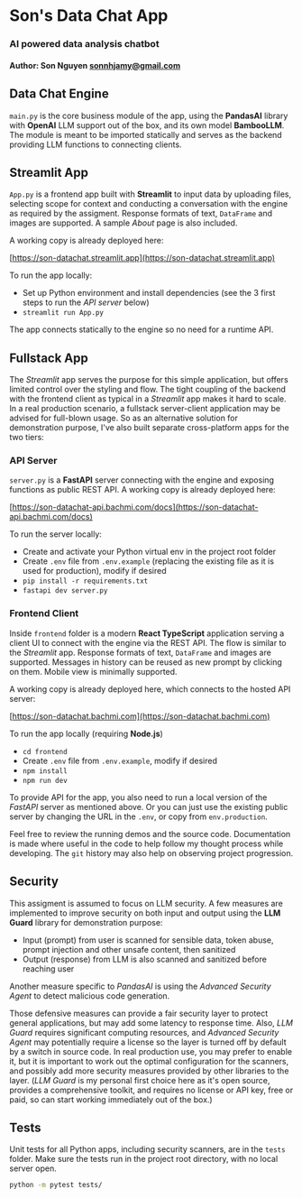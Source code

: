 # Son's Data Chat App
### AI powered data analysis chatbot
#### Author: Son Nguyen <sonnhjamy@gmail.com>

## Data Chat Engine

`main.py` is the core business module of the app, using the **PandasAI** library with **OpenAI** LLM support out of the box, and its own model **BambooLLM**.
The module is meant to be imported statically and serves as the backend providing LLM functions to connecting clients.

## Streamlit App

`App.py` is a frontend app built with **Streamlit** to input data by uploading files, selecting scope for context and conducting a conversation with the engine
as required by the assigment. Response formats of text, `DataFrame` and images are supported. A sample _About_ page is also included.

A working copy is already deployed here:

[https://son-datachat.streamlit.app](https://son-datachat.streamlit.app)

To run the app locally:

- Set up Python environment and install dependencies (see the 3 first steps to run the _API server_ below)
- `streamlit run App.py`

The app connects statically to the engine so no need for a runtime API.

## Fullstack App
The _Streamlit_ app serves the purpose for this simple application, but offers limited control over the styling and flow.
The tight coupling of the backend with the frontend client as typical in a _Streamlit_ app makes it hard to scale.
In a real production scenario, a fullstack server-client application may be advised for full-blown usage.
So as an alternative solution for demonstration purpose, I've also built separate cross-platform apps for the two tiers:

### API Server

`server.py` is a **FastAPI** server connecting with the engine and exposing functions as public REST API. A working copy is already deployed here:

[https://son-datachat-api.bachmi.com/docs](https://son-datachat-api.bachmi.com/docs)

To run the server locally:
- Create and activate your Python virtual env in the project root folder
- Create `.env` file from `.env.example` (replacing the existing file as it is used for production), modify if desired
- `pip install -r requirements.txt`
- `fastapi dev server.py`

### Frontend Client

Inside `frontend` folder is a modern **React TypeScript** application serving a client UI to connect with the engine via the REST API. The flow is similar to the _Streamlit_ app.
Response formats of text, `DataFrame` and images are supported. Messages in history can be reused as new prompt by clicking on them. Mobile view is minimally supported.

A working copy is already deployed here, which connects to the hosted API server:

[https://son-datachat.bachmi.com](https://son-datachat.bachmi.com)

To run the app locally (requiring **Node.js**)

- `cd frontend`
- Create `.env` file from `.env.example`, modify if desired
- `npm install`
- `npm run dev`

To provide API for the app, you also need to run a local version of the _FastAPI_ server as mentioned above. 
Or you can just use the existing public server by changing the URL in the `.env`, or copy from `env.production`.

Feel free to review the running demos and the source code. Documentation is made where useful in the code to help follow my thought process while developing.
The `git` history may also help on observing project progression.

## Security

This assigment is assumed to focus on LLM security. A few measures are implemented to improve security on both input and output
using the **LLM Guard** library for demonstration purpose:

- Input (prompt) from user is scanned for sensible data, token abuse, prompt injection and other unsafe content, then sanitized
- Output (response) from LLM is also scanned and sanitized before reaching user

Another measure specific to _PandasAI_ is using the _Advanced Security Agent_ to detect malicious code generation. 

Those defensive measures can provide a fair security layer to protect general applications, but may add some latency to response time.
Also, _LLM Guard_ requires significant computing resources, and _Advanced Security Agent_
may potentially require a license so the layer is turned off by default by a switch in source code.
In real production use, you may prefer to enable it,
but it is important to work out the optimal configuration for the scanners, and possibly add
more security measures provided by other libraries to the layer. 
(_LLM Guard_ is my personal first choice here as it's open source, provides a comprehensive toolkit,
and requires no license or API key, free or paid, so can start working immediately out of the box.)

## Tests

Unit tests for all Python apps, including security scanners, are in the `tests` folder.
Make sure the tests run in the project root directory, with no local server open.

~~~bash
python -m pytest tests/
~~~


